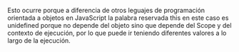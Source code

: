 Esto ocurre porque a diferencia de otros leguajes de programación orientada a objetos en JavaScript la palabra reservada this en este caso es unidefined porque no depende del objeto sino que depende del Scope y del contexto de ejecución, por lo que puede ir teniendo diferentes valores a lo largo de la ejecución.